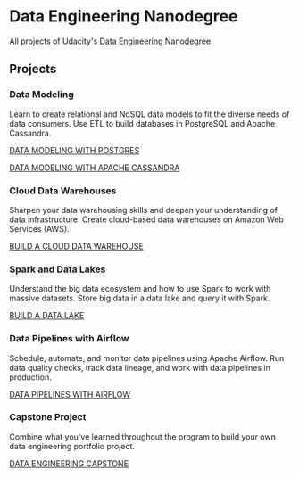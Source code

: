 # Data Engineering Nanodegree
All projects of Udacity's [Data Engineering Nanodegree](https://www.udacity.com/course/data-engineer-nanodegree--nd027). 

## Projects

### Data Modeling
Learn to create relational and NoSQL data models to fit the diverse needs of data consumers. Use ETL to build databases in PostgreSQL and Apache Cassandra.

[DATA MODELING WITH POSTGRES](https://github.com/manuel-lang/Udacity-Data-Engineering-Nanodegree/tree/master/Data%20Modeling%20with%20Postgres)

[DATA MODELING WITH APACHE CASSANDRA](https://github.com/manuel-lang/Udacity-Data-Engineering-Nanodegree/tree/master/Data%20Modeling%20with%20Cassandra)

### Cloud Data Warehouses
Sharpen your data warehousing skills and deepen your understanding of data infrastructure. Create cloud-based data warehouses on Amazon Web Services (AWS).

[BUILD A CLOUD DATA WAREHOUSE](https://github.com/manuel-lang/Udacity-Data-Engineering-Nanodegree/tree/master/Data%20Warehouse)

### Spark and Data Lakes
Understand the big data ecosystem and how to use Spark to work with massive datasets. Store big data in a data lake and query it with Spark.

[BUILD A DATA LAKE](https://github.com/manuel-lang/Udacity-Data-Engineering-Nanodegree/tree/master/Data%20Lake)

### Data Pipelines with Airflow
Schedule, automate, and monitor data pipelines using Apache Airflow. Run data quality checks, track data lineage, and work with data pipelines in production.

[DATA PIPELINES WITH AIRFLOW](https://github.com/manuel-lang/Udacity-Data-Engineering-Nanodegree/tree/master/Data%20Pipeline)

### Capstone Project
Combine what you've learned throughout the program to build your own data engineering portfolio project.

[DATA ENGINEERING CAPSTONE](https://github.com/manuel-lang/Udacity-Data-Engineering-Nanodegree/tree/master/Capstone%20Project)
